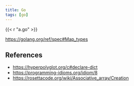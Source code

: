 ```yaml
---
title: Go
tags: [go]
---
```


{{< r "a.go" >}}

<https://golang.org/ref/spec#Map_types>

## References

- <https://hyperpolyglot.org/c#declare-dict>
- <https://programming-idioms.org/idiom/8>
- <https://rosettacode.org/wiki/Associative_array/Creation>
